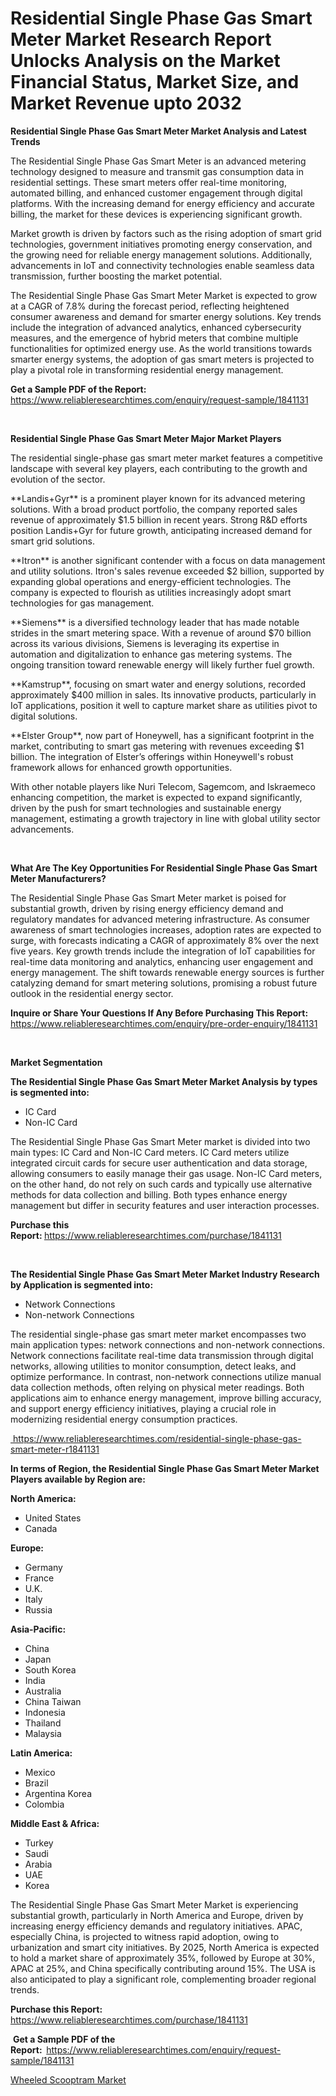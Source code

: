 <p><h1>Residential Single Phase Gas Smart Meter Market Research Report Unlocks Analysis on the Market Financial Status, Market Size, and Market Revenue upto 2032</h1></p><p><strong>Residential Single Phase Gas Smart Meter Market Analysis and Latest Trends</strong></p>
<p><p>The Residential Single Phase Gas Smart Meter is an advanced metering technology designed to measure and transmit gas consumption data in residential settings. These smart meters offer real-time monitoring, automated billing, and enhanced customer engagement through digital platforms. With the increasing demand for energy efficiency and accurate billing, the market for these devices is experiencing significant growth.</p><p>Market growth is driven by factors such as the rising adoption of smart grid technologies, government initiatives promoting energy conservation, and the growing need for reliable energy management solutions. Additionally, advancements in IoT and connectivity technologies enable seamless data transmission, further boosting the market potential. </p><p>The Residential Single Phase Gas Smart Meter Market is expected to grow at a CAGR of 7.8% during the forecast period, reflecting heightened consumer awareness and demand for smarter energy solutions. Key trends include the integration of advanced analytics, enhanced cybersecurity measures, and the emergence of hybrid meters that combine multiple functionalities for optimized energy use. As the world transitions towards smarter energy systems, the adoption of gas smart meters is projected to play a pivotal role in transforming residential energy management.</p></p>
<p><strong>Get a Sample PDF of the Report:&nbsp;</strong> <a href="https://www.reliableresearchtimes.com/enquiry/request-sample/1841131?utm_campaign=2326&utm_medium=2&utm_source=Github&utm_content=ia&utm_term=12042025&utm_id=residential-single-phase-gas-smart-meter">https://www.reliableresearchtimes.com/enquiry/request-sample/1841131</a></p>
<p>&nbsp;</p>
<p><strong>Residential Single Phase Gas Smart Meter Major Market Players</strong></p>
<p><p>The residential single-phase gas smart meter market features a competitive landscape with several key players, each contributing to the growth and evolution of the sector.</p><p>**Landis+Gyr** is a prominent player known for its advanced metering solutions. With a broad product portfolio, the company reported sales revenue of approximately $1.5 billion in recent years. Strong R&D efforts position Landis+Gyr for future growth, anticipating increased demand for smart grid solutions.</p><p>**Itron** is another significant contender with a focus on data management and utility solutions. Itron's sales revenue exceeded $2 billion, supported by expanding global operations and energy-efficient technologies. The company is expected to flourish as utilities increasingly adopt smart technologies for gas management.</p><p>**Siemens** is a diversified technology leader that has made notable strides in the smart metering space. With a revenue of around $70 billion across its various divisions, Siemens is leveraging its expertise in automation and digitalization to enhance gas metering systems. The ongoing transition toward renewable energy will likely further fuel growth.</p><p>**Kamstrup**, focusing on smart water and energy solutions, recorded approximately $400 million in sales. Its innovative products, particularly in IoT applications, position it well to capture market share as utilities pivot to digital solutions.</p><p>**Elster Group**, now part of Honeywell, has a significant footprint in the market, contributing to smart gas metering with revenues exceeding $1 billion. The integration of Elster’s offerings within Honeywell's robust framework allows for enhanced growth opportunities.</p><p>With other notable players like Nuri Telecom, Sagemcom, and Iskraemeco enhancing competition, the market is expected to expand significantly, driven by the push for smart technologies and sustainable energy management, estimating a growth trajectory in line with global utility sector advancements.</p></p>
<p>&nbsp;</p>
<p><strong>What Are The Key Opportunities For Residential Single Phase Gas Smart Meter Manufacturers?</strong></p>
<p><p>The Residential Single Phase Gas Smart Meter market is poised for substantial growth, driven by rising energy efficiency demand and regulatory mandates for advanced metering infrastructure. As consumer awareness of smart technologies increases, adoption rates are expected to surge, with forecasts indicating a CAGR of approximately 8% over the next five years. Key growth trends include the integration of IoT capabilities for real-time data monitoring and analytics, enhancing user engagement and energy management. The shift towards renewable energy sources is further catalyzing demand for smart metering solutions, promising a robust future outlook in the residential energy sector.</p></p>
<p><strong>Inquire or Share Your Questions If Any Before Purchasing This Report:</strong> <a href="https://www.reliableresearchtimes.com/enquiry/pre-order-enquiry/1841131?utm_campaign=2326&utm_medium=2&utm_source=Github&utm_content=ia&utm_term=12042025&utm_id=residential-single-phase-gas-smart-meter">https://www.reliableresearchtimes.com/enquiry/pre-order-enquiry/1841131</a></p>
<p>&nbsp;</p>
<p><strong>Market Segmentation</strong></p>
<p><strong>The Residential Single Phase Gas Smart Meter Market Analysis by types is segmented into:</strong></p>
<p><ul><li>IC Card</li><li>Non-IC Card</li></ul></p>
<p><p>The Residential Single Phase Gas Smart Meter market is divided into two main types: IC Card and Non-IC Card meters. IC Card meters utilize integrated circuit cards for secure user authentication and data storage, allowing consumers to easily manage their gas usage. Non-IC Card meters, on the other hand, do not rely on such cards and typically use alternative methods for data collection and billing. Both types enhance energy management but differ in security features and user interaction processes.</p></p>
<p><strong>Purchase this Report:&nbsp;</strong><a href="https://www.reliableresearchtimes.com/purchase/1841131?utm_campaign=2326&utm_medium=2&utm_source=Github&utm_content=ia&utm_term=12042025&utm_id=residential-single-phase-gas-smart-meter">https://www.reliableresearchtimes.com/purchase/1841131</a></p>
<p>&nbsp;</p>
<p><strong>The Residential Single Phase Gas Smart Meter Market Industry Research by Application is segmented into:</strong></p>
<p><ul><li>Network Connections</li><li>Non-network Connections</li></ul></p>
<p><p>The residential single-phase gas smart meter market encompasses two main application types: network connections and non-network connections. Network connections facilitate real-time data transmission through digital networks, allowing utilities to monitor consumption, detect leaks, and optimize performance. In contrast, non-network connections utilize manual data collection methods, often relying on physical meter readings. Both applications aim to enhance energy management, improve billing accuracy, and support energy efficiency initiatives, playing a crucial role in modernizing residential energy consumption practices.</p></p>
<p><a href="https://www.reliableresearchtimes.com/residential-single-phase-gas-smart-meter-r1841131?utm_campaign=2326&utm_medium=2&utm_source=Github&utm_content=ia&utm_term=12042025&utm_id=residential-single-phase-gas-smart-meter">&nbsp;https://www.reliableresearchtimes.com/residential-single-phase-gas-smart-meter-r1841131</a></p>
<p><strong>In terms of Region, the Residential Single Phase Gas Smart Meter Market Players available by Region are:</strong></p>
<p>
    <p> <strong> North America: </strong>
        <ul>
            <li>United States</li>
            <li>Canada</li>
        </ul>
        </p> 
    <p> <strong> Europe: </strong>
        <ul>
            <li>Germany</li>
            <li>France</li>
            <li>U.K.</li>
            <li>Italy</li>
            <li>Russia</li>
        </ul>
        </p> 
    <p> <strong> Asia-Pacific: </strong>
        <ul>
            <li>China</li>
            <li>Japan</li>
            <li>South Korea</li>
            <li>India</li>
            <li>Australia</li>
            <li>China Taiwan</li>
            <li>Indonesia</li>
            <li>Thailand</li>
            <li>Malaysia</li>
        </ul>
        </p> 
    <p> <strong> Latin America: </strong>
        <ul>
            <li>Mexico</li>
            <li>Brazil</li>
            <li>Argentina Korea</li>
            <li>Colombia</li>
        </ul>
        </p> 
    <p> <strong> Middle East & Africa: </strong>
        <ul>
            <li>Turkey</li>
            <li>Saudi</li>
            <li>Arabia</li>
            <li>UAE</li>
            <li>Korea</li>
        </ul>
    </p>
    </p>
<p><p>The Residential Single Phase Gas Smart Meter Market is experiencing substantial growth, particularly in North America and Europe, driven by increasing energy efficiency demands and regulatory initiatives. APAC, especially China, is projected to witness rapid adoption, owing to urbanization and smart city initiatives. By 2025, North America is expected to hold a market share of approximately 35%, followed by Europe at 30%, APAC at 25%, and China specifically contributing around 15%. The USA is also anticipated to play a significant role, complementing broader regional trends.</p></p>
<p><strong>Purchase this Report: </strong><a href="https://www.reliableresearchtimes.com/purchase/1841131?utm_campaign=2326&utm_medium=2&utm_source=Github&utm_content=ia&utm_term=12042025&utm_id=residential-single-phase-gas-smart-meter">https://www.reliableresearchtimes.com/purchase/1841131</a></p>
<p>&nbsp;<strong>Get a Sample PDF of the Report:&nbsp;&nbsp;</strong><a href="https://www.reliableresearchtimes.com/enquiry/request-sample/1841131?utm_campaign=2326&utm_medium=2&utm_source=Github&utm_content=ia&utm_term=12042025&utm_id=residential-single-phase-gas-smart-meter">https://www.reliableresearchtimes.com/enquiry/request-sample/1841131</a></p>
<p><strong></strong></p>
<p><p><a href="https://github.com/prosalinda88/Market-Research-Report-List-7/blob/main/wheeled-scooptram-market.md?utm_campaign=2326&utm_medium=2&utm_source=Github&utm_content=ia&utm_term=12042025&utm_id=residential-single-phase-gas-smart-meter">Wheeled Scooptram Market</a></p></p>